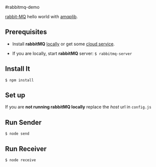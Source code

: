 #rabbitmq-demo

[rabbit-MQ](https://www.rabbitmq.com) hello world with [amqplib](https://www.npmjs.com/package/amqplib).

## Prerequisites

* Install **rabbitMQ** [locally](http://www.rabbitmq.com/download.html) or get some [cloud service](https://www.cloudamqp.com/).

* If you are locally, start **rabbitMQ** server: `$ rabbitmq-server`


## Install It
`$ npm install`

## Set up
If you are **not running rabbitMQ locally** replace the *host* url in `config.js`

## Run Sender
`$ node send`

## Run Receiver
`$ node receive`

